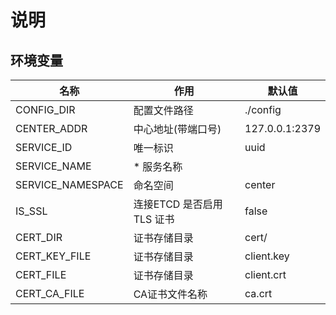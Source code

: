 # 说明
## 环境变量

| 名称                 | 作用              | 默认值        |
|--------------------|-----------------|------------|
| CONFIG_DIR         | 配置文件路径          | ./config   |
| CENTER_ADDR        | 中心地址(带端口号)      | 127.0.0.1:2379 |
| SERVICE_ID         | 唯一标识            | uuid       |
| SERVICE_NAME       | * 服务名称          |            |
| SERVICE_NAMESPACE  | 命名空间            | center     |
| IS_SSL             | 连接ETCD 是否启用TLS 证书 | false      |
| CERT_DIR           | 证书存储目录          | cert/      |
| CERT_KEY_FILE      | 证书存储目录          | client.key |
| CERT_FILE          | 证书存储目录          | client.crt |
| CERT_CA_FILE       | CA证书文件名称        | ca.crt     |